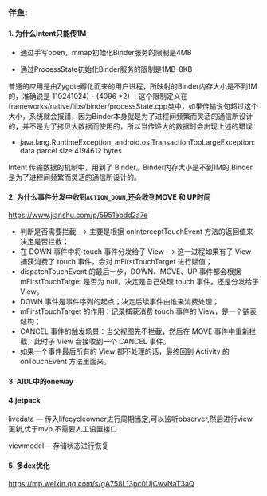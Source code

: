### 伴鱼:

#### 1. 为什么intent只能传1M

- 通过手写open，mmap初始化Binder服务的限制是4MB

- 通过ProcessState初始化Binder服务的限制是1MB-8KB

 普通的应用是由Zygote孵化而来的用户进程，所映射的Binder内存大小是不到1M的，准确说是 110241024) - (4096 *2) ：这个限制定义在frameworks/native/libs/binder/processState.cpp类中，如果传输说句超过这个大小，系统就会报错，因为Binder本身就是为了进程间频繁而灵活的通信所设计的，并不是为了拷贝大数据而使用的，所以当传递大的数据时会出现上述的错误

- java.lang.RuntimeException: android.os.TransactionTooLargeException: data parcel size 4194612 bytes

Intent 传输数据的机制中，用到了 Binder。Binder内存大小是不到1M的,Binder 是为了进程间频繁而灵活的通信所设计的。

#### 2. 为什么事件分发中收到`ACTION_DOWN`,还会收到MOVE 和 UP时间

<https://www.jianshu.com/p/5951ebdd2a7e>

- 判断是否需要拦截 —> 主要是根据 onInterceptTouchEvent 方法的返回值来决定是否拦截；
- 在 DOWN 事件中将 touch 事件分发给子 View —> 这一过程如果有子 View 捕获消费了 touch 事件，会对 mFirstTouchTarget 进行赋值；
- dispatchTouchEvent 的最后一步，DOWN、MOVE、UP 事件都会根据 mFirstTouchTarget 是否为 null，决定是自己处理 touch 事件，还是分发给子 View。
- DOWN 事件是事件序列的起点；决定后续事件由谁来消费处理；
- mFirstTouchTarget 的作用：记录捕获消费 touch 事件的 View，是一个链表结构；
- CANCEL 事件的触发场景：当父视图先不拦截，然后在 MOVE 事件中重新拦截，此时子 View 会接收到一个 CANCEL 事件。
- 如果一个事件最后所有的 View 都不处理的话，最终回到 Activity 的 onTouchEvent 方法里面来。

#### 3. AIDL中的oneway

#### 4.jetpack

livedata — 传入lifecycleowner进行周期当定,可以监听observer,然后进行view更新,优于mvp,不需要人工设置接口

viewmodel— 存储状态进行恢复  

#### 5. 多dex优化

<https://mp.weixin.qq.com/s/gA758L13pc0UjCwvNaT3aQ>





